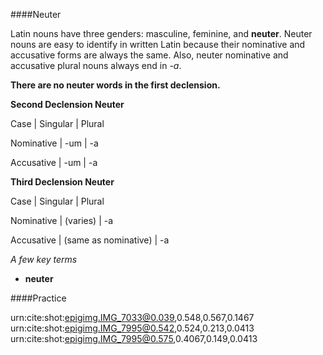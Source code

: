 ####Neuter

Latin nouns have three genders:  masculine, feminine, and **neuter**.  Neuter nouns are easy to identify in written Latin because their nominative and accusative forms are always the same.  Also, neuter nominative and accusative plural nouns always end in *-a*.

**There are no neuter words in the first declension.**

**Second Declension Neuter**

Case | Singular | Plural

Nominative | -um | -a

Accusative | -um | -a

**Third Declension Neuter**

Case | Singular | Plural

Nominative | (varies) | -a

Accusative | (same as nominative) | -a

*A few key terms*

- **neuter**

####Practice

urn:cite:shot:epigimg.IMG_7033@0.039,0.548,0.567,0.1467
urn:cite:shot:epigimg.IMG_7995@0.542,0.524,0.213,0.0413
urn:cite:shot:epigimg.IMG_7995@0.575,0.4067,0.149,0.0413
